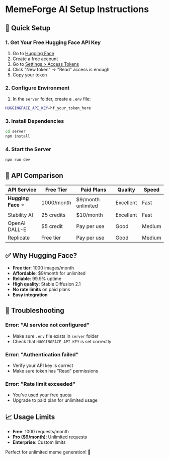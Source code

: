 # MemeForge AI Setup Instructions

## 🚀 Quick Setup

### 1. Get Your Free Hugging Face API Key
1. Go to [Hugging Face](https://huggingface.co/join)
2. Create a free account
3. Go to [Settings > Access Tokens](https://huggingface.co/settings/tokens)
4. Click "New token" → "Read" access is enough
5. Copy your token

### 2. Configure Environment
1. In the `server` folder, create a `.env` file:
```bash
HUGGINGFACE_API_KEY=hf_your_token_here
```

### 3. Install Dependencies
```bash
cd server
npm install
```

### 4. Start the Server
```bash
npm run dev
```

## 🎯 API Comparison

| API Service | Free Tier | Paid Plans | Quality | Speed |
|-------------|-----------|------------|---------|-------|
| **Hugging Face** ⭐ | 1000/month | $9/month unlimited | Excellent | Fast |
| Stability AI | 25 credits | $10/month | Excellent | Fast |
| OpenAI DALL-E | $5 credit | Pay per use | Good | Medium |
| Replicate | Free tier | Pay per use | Good | Medium |

## ✅ Why Hugging Face?
- **Free tier**: 1000 images/month
- **Affordable**: $9/month for unlimited
- **Reliable**: 99.9% uptime
- **High quality**: Stable Diffusion 2.1
- **No rate limits** on paid plans
- **Easy integration**

## 🔧 Troubleshooting

### Error: "AI service not configured"
- Make sure `.env` file exists in `server` folder
- Check that `HUGGINGFACE_API_KEY` is set correctly

### Error: "Authentication failed"
- Verify your API key is correct
- Make sure token has "Read" permissions

### Error: "Rate limit exceeded"
- You've used your free quota
- Upgrade to paid plan for unlimited usage

## 📈 Usage Limits
- **Free**: 1000 requests/month
- **Pro ($9/month)**: Unlimited requests
- **Enterprise**: Custom limits

Perfect for unlimited meme generation! 🎨